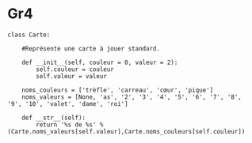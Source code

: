 # Gr4



    class Carte:

        #Représente une carte à jouer standard.

        def __init__(self, couleur = 0, valeur = 2):
            self.couleur = couleur
            self.valeur = valeur

        noms_couleurs = ['trèfle', 'carreau', 'cœur', 'pique']
        noms_valeurs = [None, 'as', '2', '3', '4', '5', '6', '7', '8', '9', '10', 'valet', 'dame', 'roi']

        def __str__(self):
            return '%s de %s' % (Carte.noms_valeurs[self.valeur],Carte.noms_couleurs[self.couleur])
